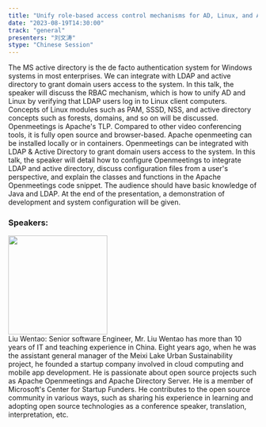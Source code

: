 ```yaml
---
title: "Unify role-based access control mechanisms for AD, Linux, and Apache Openmeetings"
date: "2023-08-19T14:30:00" 
track: "general"
presenters: "刘文涛"
stype: "Chinese Session"
---
```

The MS active directory is the de facto authentication system for Windows systems in most enterprises. We can integrate with LDAP and active directory to grant domain users access to the system. In this talk, the speaker will discuss the RBAC mechanism, which is how to unify AD and Linux by verifying that LDAP users log in to Linux client computers. Concepts of Linux modules such as PAM, SSSD, NSS, and active directory concepts such as forests, domains, and so on will be discussed.
Openmeetings is Apache's TLP. Compared to other video conferencing tools, it is fully open source and browser-based. Apache openmeeting can be installed locally or in containers. Openmeetings can be integrated with LDAP & Active Directory to grant domain users access to the system.
In this talk, the speaker will detail how to configure Openmeetings to integrate LDAP and active directory, discuss configuration files from a user's perspective, and explain the classes and functions in the Apache Openmeetings code snippet. The audience should have basic knowledge of Java and LDAP. At the end of the presentation, a demonstration of development and system configuration will be given.
 ### Speakers: 
 <img src="https://img.bagevent.com/resource/20230523/2349551100.jpg" width="200" /><br>Liu Wentao: Senior software Engineer, Mr. Liu Wentao has more than 10 years of IT and teaching experience in China. Eight years ago, when he was the assistant general manager of the Meixi Lake Urban Sustainability project, he founded a startup company involved in cloud computing and mobile app development. He is passionate about open source projects such as Apache Openmeetings and Apache Directory Server. He is a member of Microsoft's Center for Startup Funders. He contributes to the open source community in various ways, such as sharing his experience in learning and adopting open source technologies as a conference speaker, translation, interpretation, etc.
 <br><br>